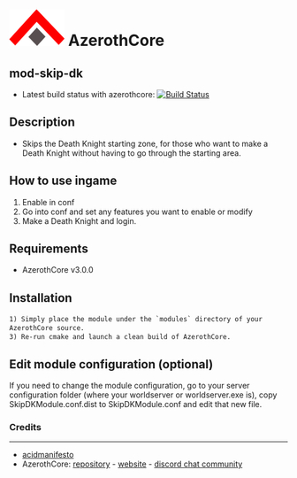 # ![logo](https://raw.githubusercontent.com/azerothcore/azerothcore.github.io/master/images/logo-github.png) AzerothCore
## mod-skip-dk
- Latest build status with azerothcore: [![Build Status](https://github.com/Crypticaz/SkipDeathKnightStartingArea/workflows/core-build/badge.svg?branch=master&event=push)](https://github.com/Crypticaz/SkipDeathKnightStartingArea)


## Description

- Skips the Death Knight starting zone, for those who want to make a Death Knight without having to go through the starting area.

## How to use ingame

1. Enable in conf
2. Go into conf and set any features you want to enable or modify
3. Make a Death Knight and login.

## Requirements

- AzerothCore v3.0.0

## Installation

```
1) Simply place the module under the `modules` directory of your AzerothCore source. 
3) Re-run cmake and launch a clean build of AzerothCore.
```

## Edit module configuration (optional)

If you need to change the module configuration, go to your server configuration folder (where your worldserver or worldserver.exe is), copy SkipDKModule.conf.dist to SkipDKModule.conf and edit that new file.

### Credits ###
------------------------------------------------------------------------------------------------------------------
- [acidmanifesto](https://github.com/acidmanifesto/TC-Custom-Scripts/tree/main/335%20TC/Official%20Trinitycore%20Custom%20Scripts/Official%20Merged/Skip%20Death%20Knight%20Starter%20Area%20Module)
- AzerothCore: [repository](https://github.com/azerothcore) - [website](http://azerothcore.org/) - [discord chat community](https://discord.gg/PaqQRkd)